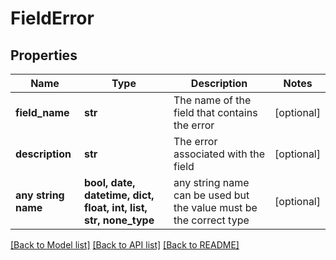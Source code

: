 # FieldError


## Properties
Name | Type | Description | Notes
------------ | ------------- | ------------- | -------------
**field_name** | **str** | The name of the field that contains the error | [optional] 
**description** | **str** | The error associated with the field | [optional] 
**any string name** | **bool, date, datetime, dict, float, int, list, str, none_type** | any string name can be used but the value must be the correct type | [optional]

[[Back to Model list]](../README.md#documentation-for-models) [[Back to API list]](../README.md#documentation-for-api-endpoints) [[Back to README]](../README.md)


